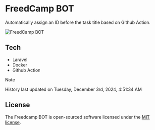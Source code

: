 # FreedCamp BOT

Automatically assign an ID before the task title based on Github Action.

![FreedCamp BOT](https://repository-images.githubusercontent.com/737932867/7d34798b-2680-471c-b089-a78a718d3d6a)

## Tech

- Laravel
- Docker
- Github Action

> [!NOTE]  
> History last updated on Tuesday, December 3rd, 2024, 4:51:34 AM

## License

The Freedcamp BOT is open-sourced software licensed under the [MIT license](https://opensource.org/licenses/MIT).
